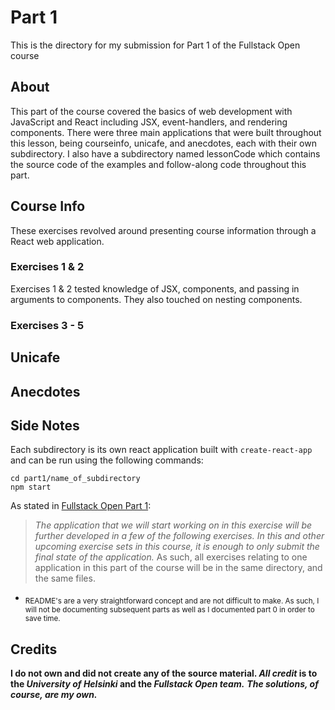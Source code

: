 # Part 1

This is the directory for my submission for Part 1 of the Fullstack Open course

## About

This part of the course covered the basics of web development with JavaScript and React including JSX, event-handlers, and rendering components. There were three main applications that were built throughout this lesson, being courseinfo, unicafe, and anecdotes, each with their own subdirectory. I also have a subdirectory named lessonCode which contains the source code of the examples and follow-along code throughout this part.

## Course Info

These exercises revolved around presenting course information through a React web application.

### Exercises 1 & 2
Exercises 1 & 2 tested knowledge of JSX, components, and passing in arguments to components. They also touched on nesting components.

### Exercises 3 - 5

## Unicafe

## Anecdotes

## Side Notes

Each subdirectory is its own react application built with ```create-react-app``` and can be run using the following commands: 
```shell 
cd part1/name_of_subdirectory
npm start
```

As stated in [Fullstack Open Part 1](https://fullstackopen.com/en/part1/introduction_to_react#exercises-1-1-1-2):
> _The application that we will start working on in this exercise will be further developed in a few of the following exercises. In this and other upcoming exercise sets in this course, it is enough to only submit the final state of the application._
As such, all exercises relating to one application in this part of the course will be in the same directory, and the same files.

+ <sub>README's are a very straightforward concept and are not difficult to make. As such, I will not be documenting subsequent parts as well as I documented part 0 in order to save time.</sub>

## Credits

**I do not own and did not create any of the source material. _All credit_ is to the _University of Helsinki_ and the _Fullstack Open team._**
***The solutions, of course, are my own.***
